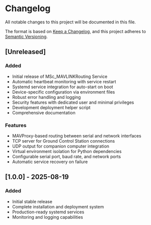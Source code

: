 # Changelog

All notable changes to this project will be documented in this file.

The format is based on [Keep a Changelog](https://keepachangelog.com/en/1.0.0/),
and this project adheres to [Semantic Versioning](https://semver.org/spec/v2.0.0.html).

## [Unreleased]

### Added
- Initial release of MSc_MAVLINKRouting Service
- Automatic heartbeat monitoring with service restart
- Systemd service integration for auto-start on boot
- Device-specific configuration via environment files
- Robust error handling and logging
- Security features with dedicated user and minimal privileges
- Development deployment helper script
- Comprehensive documentation

### Features
- MAVProxy-based routing between serial and network interfaces
- TCP server for Ground Control Station connections
- UDP output for companion computer integration
- Virtual environment isolation for Python dependencies
- Configurable serial port, baud rate, and network ports
- Automatic service recovery on failure

## [1.0.0] - 2025-08-19

### Added
- Initial stable release
- Complete installation and deployment system
- Production-ready systemd services
- Monitoring and logging capabilities
